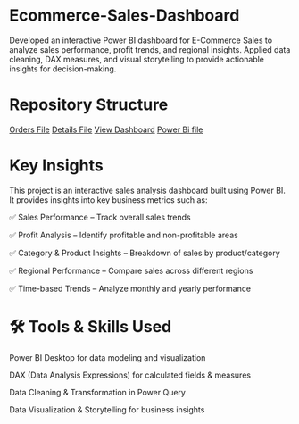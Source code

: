 # Ecommerce-Sales-Dashboard
Developed an interactive Power BI dashboard for E-Commerce Sales to analyze sales performance, profit trends, and regional insights. Applied data cleaning, DAX measures, and visual storytelling to provide actionable insights for decision-making.


# Repository Structure
<a href = "https://github.com/varun0125/Ecommerce-Sales-Dashboard/blob/main/Orders.csv"> Orders File</a>
<a href = "https://github.com/varun0125/Ecommerce-Sales-Dashboard/blob/main/Details.csv"> Details File</a>
<a href="https://github.com/varun0125/Ecommerce-Sales-Dashboard/blob/main/Sales.png">View Dashboard</a>
<a href="https://github.com/varun0125/Ecommerce-Sales-Dashboard/blob/main/Ecommerce%20Sales%20Analysing%20Data%20with%20Power%20Bi.pbix">Power Bi file</a>


# Key Insights

This project is an interactive sales analysis dashboard built using Power BI.
It provides insights into key business metrics such as:

✅ Sales Performance – Track overall sales trends

✅ Profit Analysis – Identify profitable and non-profitable areas

✅ Category & Product Insights – Breakdown of sales by product/category

✅ Regional Performance – Compare sales across different regions

✅ Time-based Trends – Analyze monthly and yearly performance


# 🛠 Tools & Skills Used

Power BI Desktop for data modeling and visualization

DAX (Data Analysis Expressions) for calculated fields & measures

Data Cleaning & Transformation in Power Query

Data Visualization & Storytelling for business insights

